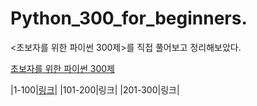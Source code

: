 # Python_300_for_beginners.

<초보자를 위한 파이썬 300제>를 직접 풀어보고 정리해보았다.

[초보자를 위한 파이썬 300제](https://wikidocs.net/book/922) 

|1-100|[링크](https://github.com/IsaacTips/Python_300_for_beginners/blob/main/1-100.ipynb)|
|101-200|링크|
|201-300|링크|


